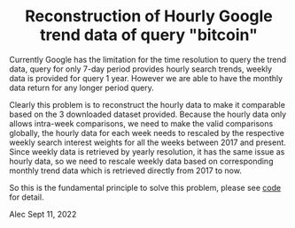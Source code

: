 ## <h1 align="center">Reconstruction of Hourly Google trend data of query "bitcoin"</h1> 



Currently Google has the limitation for the time resolution to query the trend data, query for only 7-day period provides hourly search trends, 
weekly data is provided for query 1 year. However we are able to have the monthly data return for any longer period query.

Clearly this problem is to reconstruct the hourly data to make it comparable based on the 3 downloaded dataset provided. 
Because the hourly data only allows intra-week comparisons, we need to make the valid comparisons globally, the hourly data 
for each week needs to rescaled by the respective weekly search interest weights for all the weeks between 2017 and present. 
Since weekly data is retrieved by yearly resolution, it has the same issue as hourly data, so we need to rescale weekly data 
based on corresponding monthly trend data which is retrieved directly from 2017 to now.

So this is the fundamental principle to solve this problem, please see [code](https://github.com/alecinvan/bitcoin_gtrend_reconstruction/blob/main/reconstructionHourlydata.py) for detail.



Alec 
Sept 11, 2022
